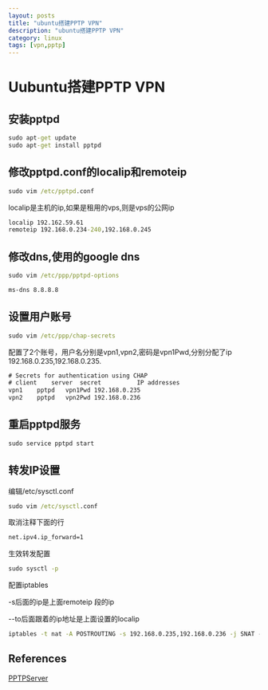 ```yaml
---
layout: posts
title: "ubuntu搭建PPTP VPN"
description: "ubuntu搭建PPTP VPN"
category: linux
tags: [vpn,pptp]
---
```


# Uubuntu搭建PPTP VPN

## 安装pptpd
```cmd
sudo apt-get update
sudo apt-get install pptpd
```

## 修改pptpd.conf的localip和remoteip
```cmd
sudo vim /etc/pptpd.conf
```

localip是主机的ip,如果是租用的vps,则是vps的公网ip

```cmd
localip 192.162.59.61
remoteip 192.168.0.234-240,192.168.0.245
```

## 修改dns,使用的google dns
```cmd
sudo vim /etc/ppp/pptpd-options
```

```cmd
ms-dns 8.8.8.8
```

## 设置用户账号
```cmd
sudo vim /etc/ppp/chap-secrets
```

配置了2个账号，用户名分别是vpn1,vpn2,密码是vpn1Pwd,分别分配了ip 192.168.0.235,192.168.0.235.

```cmd
# Secrets for authentication using CHAP
# client	server	secret			IP addresses
vpn1	pptpd	vpn1Pwd	192.168.0.235
vpn2	pptpd	vpn2Pwd	192.168.0.236
```

## 重启pptpd服务
```cmd
sudo service pptpd start
```

## 转发IP设置
编辑/etc/sysctl.conf

```cmd
sudo vim /etc/sysctl.conf
```
取消注释下面的行

```cmd
net.ipv4.ip_forward=1
```

生效转发配置

```cmd
sudo sysctl -p
```

配置iptables

-s后面的ip是上面remoteip 段的ip

--to后面跟着的ip地址是上面设置的localip

```cmd
iptables -t nat -A POSTROUTING -s 192.168.0.235,192.168.0.236 -j SNAT --to 192.162.59.61
```

## References
[PPTPServer](https://help.ubuntu.com/community/PPTPServer)
